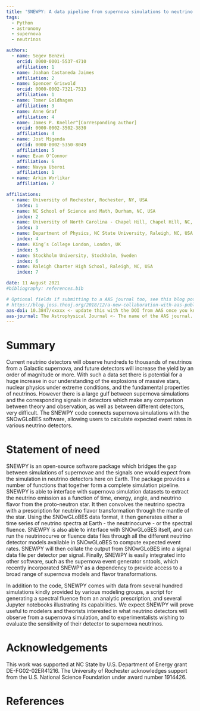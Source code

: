 ```yaml
---
title: 'SNEWPY: A data pipeline from supernova simulations to neutrino signals'
tags:
  - Python
  - astronomy
  - supernova
  - neutrinos

authors:
  - name: Segev Benzvi
    orcid: 0000-0001-5537-4710
    affiliation: 1
  - name: Joahan Castaneda Jaimes
    affiliation: 2
  - name: Spencer Griswold
    orcid: 0000-0002-7321-7513
    affiliation: 1
  - name: Tomer Goldhagen
    affiliation: 3
  - name: Anne Graf
    affiliation: 4
  - name: James P. Kneller^[Corresponding author]
    orcid: 0000-0002-3502-3830
    affiliation: 4
  - name: Jost Migenda
    orcid: 0000-0002-5350-8049
    affiliation: 5
  - name: Evan O'Connor
    affiliation: 6
  - name: Navya Uberoi
    affiliation: 1
  - name: Arkin Worlikar
    affiliation: 7

affiliations:
  - name: University of Rochester, Rochester, NY, USA
    index: 1
  - name: NC School of Science and Math, Durham, NC, USA
    index: 2
  - name: University of North Carolina - Chapel Hill, Chapel Hill, NC, USA
    index: 3
  - name: Department of Physics, NC State University, Raleigh, NC, USA
    index: 4
  - name: King’s College London, London, UK
    index: 5
  - name: Stockholm University, Stockholm, Sweden
    index: 6
  - name: Raleigh Charter High School, Raleigh, NC, USA
    index: 7

date: 11 August 2021
#bibliography: references.bib

# Optional fields if submitting to a AAS journal too, see this blog post:
# https://blog.joss.theoj.org/2018/12/a-new-collaboration-with-aas-publishing
aas-doi: 10.3847/xxxxx <- update this with the DOI from AAS once you know it.
aas-journal: The Astrophysical Journal <- The name of the AAS journal.
---
```



# Summary

Current neutrino detectors will observe hundreds to thousands of neutrinos from a Galactic supernova, and future detectors will increase the yield by an order of magnitude or more. With such a data set there is potential for a huge increase in our understanding of the explosions of massive stars, nuclear physics under extreme conditions, and the fundamental properties of neutrinos. However there is a large gulf between supernova simulations and the corresponding signals in detectors which make any comparison between theory and observation, as well as between different detectors, very difficult. The SNEWPY code connects supernova simulations with the SNOwGLoBES software, allowing users to calculate expected event rates in various neutrino detectors. 

# Statement of need

SNEWPY is an open-source software package which bridges the gap between simulations of supernovae and the signals one would expect from the simulation in neutrino detectors here on Earth. The package provides a number of functions that together form a complete simulation pipeline.  SNEWPY is able to interface with supernova simulation datasets to extract the neutrino emission as a function of time, energy, angle, and neutrino flavor from the proto-neutron star. It then convolves the neutrino spectra with a prescription for neutrino flavor transformation through the mantle of the star. Using the SNOwGLoBES data format, it then generates either a time series of neutrino spectra at Earth - the neutrinocurve - or the spectral fluence. SNEWPY is also able to interface with SNOwGLoBES itself, and can run the neutrinocurve or fluence data files through all the different neutrino detector models available in SNOwGLoBES to compute expected event rates.  SNEWPY will then collate the output from SNOwGLoBES into a signal data file per detector per signal. Finally, SNEWPY is easily integrated into other software, such as the supernova event generator sntools, which recently incorporated SNEWPY as a dependency to provide access to a broad range of supernova models and flavor transformations.

In addition to the code, SNEWPY comes with data from several hundred simulations kindly provided by various modeling groups, a script for generating a spectral fluence from an analytic prescription, and several Jupyter notebooks illustrating its capabilities. We expect SNEWPY will prove useful to modelers and theorists interested in what neutrino detectors will observe from a supernova simulation, and to experimentalists wishing to evaluate the sensitivity of their detector to supernova neutrinos. 

# Acknowledgements

This work was supported at NC State by U.S. Department of Energy grant DE-FG02-02ER41216. The University of Rochester acknowledges support from the U.S. National Science Foundation under award number 1914426.

# References
